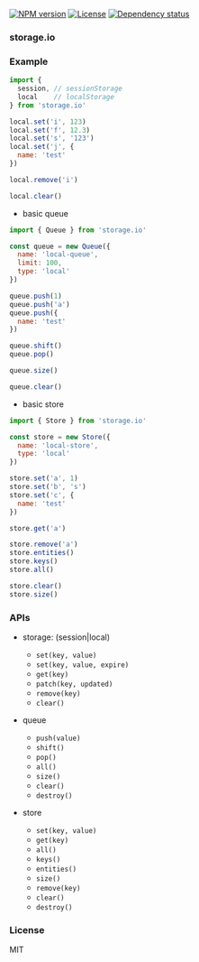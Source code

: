 
<!-- [![Build status][travis-img]][travis-url] -->
<!-- [![Test coverage][coveralls-img]][coveralls-url] -->
[![NPM version][npm-img]][npm-url]
[![License][license-img]][license-url]
[![Dependency status][david-img]][david-url]

### storage.io

### Example

```js
import {
  session, // sessionStorage
  local    // localStorage
} from 'storage.io'

local.set('i', 123)
local.set('f', 12.3)
local.set('s', '123')
local.set('j', {
  name: 'test'
})

local.remove('i')

local.clear()
```

* basic queue

```js
import { Queue } from 'storage.io'

const queue = new Queue({
  name: 'local-queue',
  limit: 100,
  type: 'local'
})

queue.push(1)
queue.push('a')
queue.push({
  name: 'test'
})

queue.shift()
queue.pop()

queue.size()

queue.clear()
```

* basic store

```js
import { Store } from 'storage.io'

const store = new Store({
  name: 'local-store',
  type: 'local'
})

store.set('a', 1)
store.set('b', 's')
store.set('c', {
  name: 'test'
})

store.get('a')

store.remove('a')
store.entities()
store.keys()
store.all()

store.clear()
store.size()
```

### APIs

* storage: (session|local)
  - `set(key, value)`
  - `set(key, value, expire)`
  - `get(key)`
  - `patch(key, updated)`
  - `remove(key)`
  - `clear()`

* queue
  - `push(value)`
  - `shift()`
  - `pop()`
  - `all()`
  - `size()`
  - `clear()`
  - `destroy()`

* store
  - `set(key, value)`
  - `get(key)`
  - `all()`
  - `keys()`
  - `entities()`
  - `size()`
  - `remove(key)`
  - `clear()`
  - `destroy()`

### License
MIT

[npm-img]: https://img.shields.io/npm/v/storage.io.svg?style=flat-square
[npm-url]: https://npmjs.org/package/storage.io
[travis-img]: https://img.shields.io/travis/coderhaoxin/storage.io.svg?style=flat-square
[travis-url]: https://travis-ci.org/coderhaoxin/storage.io
[coveralls-img]: https://img.shields.io/coveralls/coderhaoxin/storage.io.svg?style=flat-square
[coveralls-url]: https://coveralls.io/r/coderhaoxin/storage.io?branch=master
[license-img]: https://img.shields.io/badge/license-MIT-green.svg?style=flat-square
[license-url]: http://opensource.org/licenses/MIT
[david-img]: https://img.shields.io/david/coderhaoxin/storage.io.svg?style=flat-square
[david-url]: https://david-dm.org/coderhaoxin/storage.io
